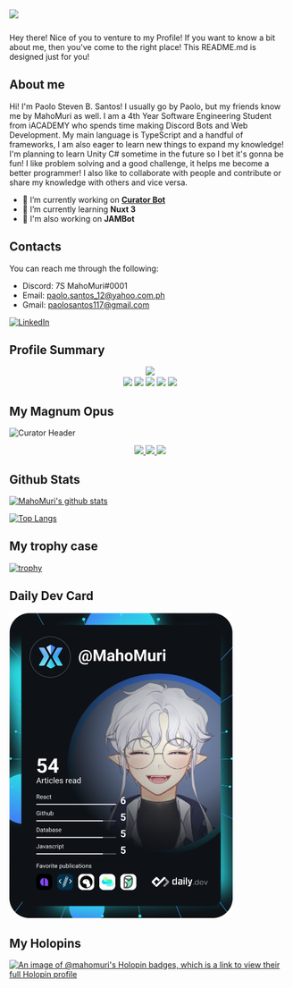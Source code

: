 <h1 aline=center>
 <a href="https://git.io/typing-svg">
  <img src="https://readme-typing-svg.herokuapp.com?color=58A9E9&lines=console.log(%22Hello+there!+%F0%9F%91%8B%F0%9F%8F%BB%22);console.log(%22I'm+MahoMuri!%22);console.log(%22Welcome+to+my+profile!%22)" />
 </a>
</h1>

Hey there! Nice of you to venture to my Profile! If you want to know a bit about me, then you've come to the right place! This README.md is designed just for you!
 
## About me
Hi! I'm Paolo Steven B. Santos! I usually go by Paolo, but my friends know me by MahoMuri as well. I am a 4th Year Software Engineering Student from iACADEMY who spends time making Discord Bots and Web Development. My main language is TypeScript and a handful of frameworks, I am also eager to learn new things to expand my knowledge! I'm planning to learn Unity C# sometime in the future so I bet it's gonna be fun! I like problem solving and a good challenge, it helps me become a better programmer! I also like to collaborate with people and contribute or share my knowledge with others and vice versa. 
 
- 🔭 I’m currently working on [__Curator Bot__](https://top.gg/bot/816152179101663312)
- 🌱 I’m currently learning **Nuxt 3**
- 🔭 I'm also working on __JAMBot__

## Contacts
You can reach me through the following:
 - Discord: 7S MahoMuri#0001
 - Email: paolo.santos_12@yahoo.com.ph
 - Gmail: paolosantos117@gmail.com

[![LinkedIn](https://img.shields.io/badge/LinkedIn-0A66C2?style=for-the-badge&logo=linkedin)](https://www.linkedin.com/in/mahomuri/)

## Profile Summary

<div align=center>
   <img src="https://github-profile-summary-cards.vercel.app/api/cards/profile-details?username=mahomuri&theme=github_dark">
   <br />
   <img src="https://img.shields.io/badge/JavaScript-323330?style=for-the-badge&logo=javascript&logoColor=F7DF1E">
   <img src="https://img.shields.io/badge/NodeJS-339933?style=for-the-badge&logo=node.js&logoColor=white">
   <img src="https://img.shields.io/badge/TypeScript-007ACC?style=for-the-badge&logo=typescript&logoColor=white">
   <img src="https://img.shields.io/badge/MongoDB-4EA94B?style=for-the-badge&logo=mongodb&logoColor=white">
   <img src="https://img.shields.io/badge/VSCode-323330?style=for-the-badge&logo=visual%20studio%20code&logoColor=007ACC">
</div>

## My Magnum Opus
![Curator Header](https://i.imgur.com/jq7Ox8x.png)

<div align=center>
   <a href="https://top.gg/bot/816152179101663312">
     <img src="https://top.gg/api/widget/servers/816152179101663312.svg">
   </a> 
   <a href="https://top.gg/bot/816152179101663312">
     <img src="https://top.gg/api/widget/upvotes/816152179101663312.svg">
   </a> 
   <a href="https://top.gg/bot/816152179101663312">
     <img src="https://top.gg/api/widget/owner/816152179101663312.svg">
   </a>
</div>

## Github Stats

[![MahoMuri's github stats](https://github-readme-stats.vercel.app/api?username=mahomuri&show_icons=true&theme=dark&include_all_commits=true)](https://github.com/anuraghazra/github-readme-stats)

[![Top Langs](https://github-readme-stats.vercel.app/api/top-langs/?username=mahomuri&theme=dark)](https://github.com/anuraghazra/github-readme-stats)

## My trophy case
[![trophy](https://github-profile-trophy.vercel.app/?username=mahomuri&theme=discord)](https://github.com/ryo-ma/github-profile-trophy)

## Daily Dev Card
<a href="https://app.daily.dev/MahoMuri"><img src="https://github.com/mahomuri/mahomuri/blob/main/devcard.svg" width="400" alt="MahoMuri's Dev Card"/></a>

## My Holopins
[![An image of @mahomuri's Holopin badges, which is a link to view their full Holopin profile](https://holopin.me/mahomuri)](https://holopin.io/@mahomuri)

 
<!--
**MahoMuri/MahoMuri** is a ✨ _special_ ✨ repository because its `README.md` (this file) appears on your GitHub profile.

Here are some ideas to get you started:

- 🔭 I’m currently working on ...
- 🌱 I’m currently learning ...
- 👯 I’m looking to collaborate on ...
- 🤔 I’m looking for help with ...
- 💬 Ask me about ...
- 📫 How to reach me: ...
- 😄 Pronouns: ...
- ⚡ Fun fact: ...
-->
